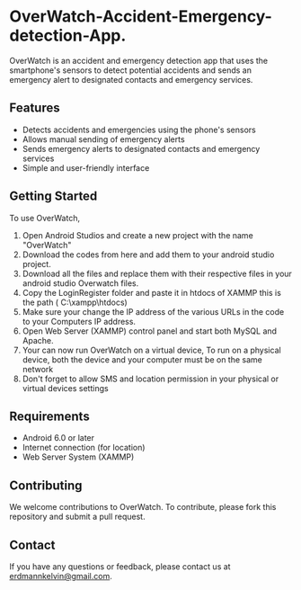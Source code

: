 # OverWatch-Accident-Emergency-detection-App.

OverWatch is an accident and emergency detection app that uses the smartphone's sensors to detect potential accidents and sends an emergency alert to designated contacts and emergency services.

## Features

- Detects accidents and emergencies using the phone's sensors
- Allows manual sending of emergency alerts
- Sends emergency alerts to designated contacts and emergency services
- Simple and user-friendly interface

## Getting Started


To use OverWatch,
1. Open Android Studios and create a new project with the name "OverWatch"
2. Download the codes from here and add them to your android studio project.
3. Download all the files and replace them with their respective files in your android studio Overwatch files.
4. Copy the LoginRegister folder and paste it in htdocs of XAMMP this is the path ( C:\xampp\htdocs)
5. Make sure your change the IP address of the various URLs in the code to your Computers IP address.
6. Open Web Server (XAMMP) control panel and start both MySQL and Apache.
7. Your can now run OverWatch on a virtual device, To run on a physical device, both the device and your computer must be on the same network
8. Don't forget to allow SMS and location permission in your physical or virtual devices settings



## Requirements

- Android 6.0 or later
- Internet connection (for location)
- Web Server System (XAMMP)


## Contributing

We welcome contributions to OverWatch. To contribute, please fork this repository and submit a pull request.

## Contact

If you have any questions or feedback, please contact us at erdmannkelvin@gmail.com.
